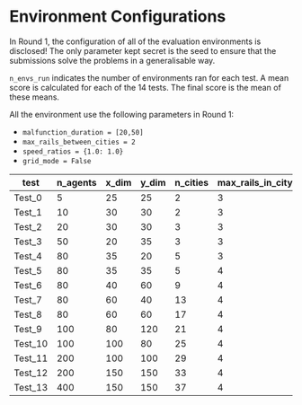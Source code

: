 Environment Configurations
==========================

In Round 1, the configuration of all of the evaluation environments is disclosed! The only parameter kept secret is the seed to ensure that the submissions solve the problems in a generalisable way. 

`n_envs_run` indicates the number of environments ran for each test. A mean score is calculated for each of the 14 tests. The final score is the mean of these means.

All the environment use the following parameters in Round 1:
- `malfunction_duration = [20,50]`
- `max_rails_between_cities = 2`
- `speed_ratios = {1.0: 1.0}`
- `grid_mode = False`

| test    | n_agents | x_dim | y_dim | n_cities | max_rails_in_city | malfunction_interval | n_envs_run |
|---------|----------|-------|-------|----------|-------------------|----------------------|------------|
| Test_0  |        5 |    25 |    25 |        2 |                 3 |                   50 |         50 |
| Test_1  |       10 |    30 |    30 |        2 |                 3 |                  100 |         50 |
| Test_2  |       20 |    30 |    30 |        3 |                 3 |                  200 |         50 |
| Test_3  |       50 |    20 |    35 |        3 |                 3 |                  500 |         40 |
| Test_4  |       80 |    35 |    20 |        5 |                 3 |                  800 |         30 |
| Test_5  |       80 |    35 |    35 |        5 |                 4 |                  800 |         30 |
| Test_6  |       80 |    40 |    60 |        9 |                 4 |                  800 |         30 |
| Test_7  |       80 |    60 |    40 |       13 |                 4 |                  800 |         30 |
| Test_8  |       80 |    60 |    60 |       17 |                 4 |                  800 |         20 |
| Test_9  |      100 |    80 |   120 |       21 |                 4 |                 1000 |         20 |
| Test_10 |      100 |   100 |    80 |       25 |                 4 |                 1000 |         20 |
| Test_11 |      200 |   100 |   100 |       29 |                 4 |                 2000 |         10 |
| Test_12 |      200 |   150 |   150 |       33 |                 4 |                 2000 |         10 |
| Test_13 |      400 |   150 |   150 |       37 |                 4 |                 4000 |         10 |